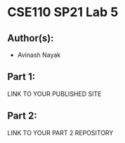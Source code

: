 # CSE110 SP21 Lab 5

## Author(s):
- Avinash Nayak

## Part 1:

LINK TO YOUR PUBLISHED SITE

## Part 2:

LINK TO YOUR PART 2 REPOSITORY
